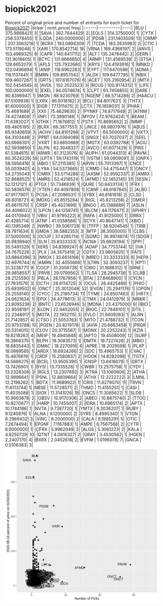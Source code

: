 # biopick2021
Percent of original price and number of entrants for each ticket for [Biopick2021](https://twitter.com/hashtag/Biopick2021)
|ticker |  nrml_price| freq|
|:------|-----------:|----:|
|BLU    | 375.9868421|    3|
|SAVA   | 362.7644429|    2|
|EOLS   | 314.3750000|    1|
|CYTK   | 258.5378455|    1|
|LQDA   | 240.0000000|    2|
|PDSB   | 231.1403509|   13|
|ORMP   | 207.3563218|    1|
|BCRX   | 193.0894309|    7|
|TCDA   | 183.2635983|    2|
|CTIC   | 173.5119048|    1|
|XAIR   | 170.8542714|   18|
|VRNA   | 169.4366197|    2|
|ANVS   | 153.4969325|    8|
|CAPR   | 140.6417112|    3|
|ALT    | 135.2478442|    2|
|GERN   | 131.9018405|    1|
|BCYC   | 131.6666650|    4|
|ARMP   | 131.4569536|    2|
|STSA   | 128.6652079|    1|
|APLS   | 125.7922660|    1|
|KRYS   | 124.4193916|    1|
|MNKD   | 122.0496894|    1|
|ANIP   | 118.6962283|    1|
|EYPT   | 117.6470588|    1|
|ADMA   | 116.1137441|    1|
|BMRN   | 109.8957042|    1|
|ALDX   | 109.6477795|    1|
|NBIX   | 109.4607267|    1|
|GRTS   | 107.6167076|    6|
|ACET   | 105.2160954|    2|
|IMTX   | 102.5454545|    6|
|AVDL   | 102.2522523|    3|
|RCUS   | 100.9174312|    1|
|LIFE   | 100.0000000|    5|
|EXEL   |  94.0574674|    1|
|CLPT   |  93.7458855|    3|
|DARE   |  90.8396947|    1|
|IMGN   |  88.9230769|    1|
|NGENF  |  88.5714286|    2|
|HAACU  |  87.5109938|    1|
|LXRX   |  86.9318182|    2|
|BCLI   |  84.8017621|    3|
|THTX   |  81.6000000|    1|
|EIGR   |  77.1311475|    2|
|LCTX   |  76.1658031|    3|
|PHAR   |  75.4691689|    2|
|XXII   |  75.4629630|    2|
|PYNKF  |  74.8717949|    2|
|ATNM   |  74.4274809|    7|
|INFI   |  73.3990148|    1|
|MYOV   |  72.9762424|    1|
|BEAM   |  71.6382027|    1|
|GTHX   |  71.1676812|    1|
|FSTX   |  70.8695652|    2|
|IMMP   |  69.4805195|    2|
|BLRX   |  69.3877551|    3|
|JNCE   |  68.9807976|    1|
|ABUS   |  65.9340659|    3|
|ACHV   |  64.8101266|    2|
|VTVT   |  64.5000000|    4|
|VKTX   |  64.3103448|    2|
|PPBT   |  64.0394089|    1|
|SNGX   |  63.7037037|    2|
|SEEL   |  63.6986301|    2|
|VXRT   |  63.6650869|    2|
|MGTX   |  63.0392788|    1|
|ACIU   |  62.5939850|    1|
|ALPN   |  62.3048327|    2|
|AVCO   |  61.6071429|    1|
|PIRS   |  61.5384615|    8|
|ARWR   |  61.3123076|    8|
|AUPH   |  61.0044313|    4|
|PAVM   |  60.3524229|   58|
|LPTX   |  59.1743119|   11|
|VSTM   |  59.0909091|    3|
|GNPX   |  58.5956416|    3|
|ABIO   |  57.2115385|    1|
|ARVN   |  55.7013397|    1|
|CNCE   |  55.0039401|    4|
|LYRA   |  54.5373665|    2|
|CRMD   |  54.4715447|    1|
|ONCY   |  54.2735043|    1|
|CMRX   |  53.5714286|    2|
|AXSM   |  52.9592337|    3|
|AMRX   |  52.8688525|    1|
|AMRS   |  52.4216524|    1|
|AFMD   |  52.1452145|   31|
|SESN   |  52.1212121|    4|
|PTGX   |  51.7346939|    1|
|QURE   |  50.8433134|    1|
|IFRX   |  50.5836576|    2|
|YTEN   |  49.4097808|    1|
|CANF   |  48.6187845|    2|
|ALBO   |  47.9177907|    1|
|PCSA   |  47.2096531|    1|
|SYBX   |  46.8181818|    2|
|CLSD   |  46.8018721|    4|
|MDXG   |  45.8515284|    1|
|RIGL   |  45.8213256|    2|
|OMER   |  45.6611570|    1|
|CRSP   |  45.4021899|    1|
|BNGO   |  45.1388889|    7|
|ASLN   |  44.4086022|    3|
|LPCN   |  44.1258741|    1|
|BLCM   |  44.1176471|    2|
|SPHRY  |  44.0170940|    1|
|VBIV   |  41.9795222|    8|
|RAFA   |  41.8125000|    1|
|DRRX   |  41.4285714|    1|
|ATNF   |  41.0358566|    1|
|SCYX   |  40.8647141|    1|
|XBIO   |  40.1395349|    2|
|NWBO   |  39.5061728|    9|
|TFFP   |  38.9204545|    1|
|TRIB   |  38.7811634|    1|
|GMDA   |  38.5882353|    3|
|MTP    |  38.3000000|    1|
|CLBS   |  37.5000000|    3|
|OCUP   |  37.4285714|    1|
|SGMO   |  36.9974874|   11|
|SDGR   |  35.9838940|    1|
|SLN    |  35.8333333|    1|
|NCNA   |  35.6828194|    1|
|SPPI   |  35.5491329|    1|
|XERS   |  34.8399247|    8|
|ADAP   |  34.7753744|   12|
|IVA    |  34.7675226|    2|
|PLX    |  34.3575419|    2|
|CDTX   |  33.9805825|    1|
|FATE   |  33.6864396|    3|
|NNOX   |  33.6614166|    1|
|MREO   |  33.3333333|    8|
|HEPA   |  32.6976744|    6|
|AMRN   |  32.4055666|    1|
|LTRN   |  32.3093237|    1|
|KPTI   |  31.3238771|    9|
|COCP   |  31.2056738|    1|
|CBIO   |  31.1688312|    1|
|SRNE   |  29.9858557|    3|
|PRVB   |  29.0799562|    1|
|TLSA   |  28.2945736|    1|
|CLRB   |  28.2125590|    5|
|PBLA   |  28.1767956|    1|
|BTAI   |  27.8468900|    1|
|CYCN   |  27.7631579|    3|
|DCTH   |  26.6114725|    3|
|OCUL   |  26.4425489|    1|
|PHIO   |  25.6939502|    6|
|ONCT   |  25.3012048|   52|
|EVGN   |  25.2941176|    1|
|OPGN   |  25.2558140|    2|
|CYCC   |  25.2195734|   11|
|TYME   |  24.8507463|    3|
|HRTX   |  24.6621634|    1|
|EPIX   |  24.4778613|    3|
|CTMX   |  24.0412979|    3|
|MRKR   |  23.8095238|    2|
|BNTC   |  23.6526946|    5|
|MDNA   |  23.4375000|    6|
|IBIO   |  22.9508197|    2|
|ELDN   |  22.9452055|    2|
|BIOC   |  22.7848101|    1|
|DTIL   |  22.2348917|    1|
|MGTA   |  22.1932115|    3|
|EVLO   |  21.9409283|    1|
|ALRN   |  21.7142857|    4|
|CTSO   |  21.5053763|    1|
|MITO   |  21.4788732|    1|
|TCON   |  20.9753788|   10|
|PGEN   |  20.8219178|    3|
|AVIR   |  20.6663458|    1|
|PRQR   |  20.5314010|    1|
|CLOV   |  20.3715567|    1|
|MGNX   |  20.2252243|    1|
|KZIA   |  19.8218263|    4|
|MEIP   |  19.4945848|    4|
|APTO   |  19.4508009|   12|
|SURF   |  19.3866375|    1|
|BLPH   |  19.3083573|    1|
|DMTK   |  18.7227426|    2|
|MBIO   |  18.6835443|    1|
|DMAC   |  18.2270916|    6|
|APRE   |  18.2029598|    1|
|PLXP   |  18.0869565|    1|
|ARDX   |  16.6924266|    2|
|SDC    |  15.4965753|    1|
|CVAC   |  15.4876619|    1|
|CRDF   |  15.2580837|    2|
|HOOK   |  14.8282098|    1|
|TGTX   |  14.5686275|    8|
|BCEL   |  13.9505390|    1|
|CNSP   |  13.8418079|    1|
|GRTX   |  13.7426901|    1|
|BYSI   |  13.7335526|    1|
|CWBR   |  13.2575758|    1|
|CYDY   |  13.2328308|    3|
|RGLS   |  13.2307692|    3|
|KTRA   |  13.1060606|    2|
|ATHA   |  12.9996641|    1|
|PSNL   |  12.8809664|    3|
|ATHX   |  12.2222222|    3|
|LMNL   |  12.2196262|    1|
|BDTX   |  11.9689922|    1|
|CRIS   |  11.6279070|   11|
|TRVN   |  11.6113744|    1|
|NBSE   |  11.5728571|    2|
|THMO   |  11.4155251|    1|
|CASI   |  11.4035088|    1|
|SIOX   |  11.3141026|   18|
|ONCS   |  11.3085622|    1|
|SLDB   |  10.9693878|    2|
|OBSV   |  10.9170306|    2|
|ABEO   |  10.8875740|    2|
|TTOO   |  10.8270677|    2|
|HARP   |  10.7455007|    2|
|IDRA   |  10.6965174|    2|
|APTX   |  10.1744186|    1|
|NVTA   |   9.7387720|    1|
|YMTX   |   9.3036207|    1|
|RUBY   |   9.1240876|    1|
|ALNA   |   9.1200000|    2|
|SYRS   |   8.4995340|    1|
|VTGN   |   8.2969432|    3|
|VINC   |   8.2000000|    2|
|CALA   |   8.1985291|    5|
|OTIC   |   7.2874494|    1|
|EPGNF  |   7.1167883|    1|
|AMPE   |   6.7567568|    2|
|CYTR   |   6.0000000|    1|
|CFRX   |   5.9962049|    2|
|ALGS   |   5.3061223|    2|
|KALA   |   4.8250729|   10|
|QTNT   |   4.0816327|    2|
|GRAY   |   3.4530582|    1|
|HGEN   |   2.2407170|    4|
|BXRX   |   2.0452618|    2|
|EVFM   |   1.0196078|    7|
|GNCA   |   0.5106383|    3|
![retvspicks](biopicks.png?raw=true)
